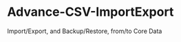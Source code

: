 Advance-CSV-ImportExport
========================

Import/Export, and  Backup/Restore, from/to Core Data
